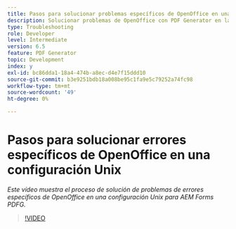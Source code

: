 ```yaml
---
title: Pasos para solucionar problemas específicos de OpenOffice en una configuración Unix
description: Solucionar problemas de OpenOffice con PDF Generator en la instalación de UNIX.
type: Troubleshooting
role: Developer
level: Intermediate
version: 6.5
feature: PDF Generator
topic: Development
index: y
exl-id: bc86dda1-18a4-474b-a8ec-d4e7f15ddd10
source-git-commit: b3e9251bdb18a008be95c1fa9e5c79252a74fc98
workflow-type: tm+mt
source-wordcount: '49'
ht-degree: 0%

---
```


# Pasos para solucionar errores específicos de OpenOffice en una configuración Unix

*Este vídeo muestra el proceso de solución de problemas de errores específicos de OpenOffice en una configuración Unix para AEM Forms PDFG.*

>[!VIDEO](https://video.tv.adobe.com/v/335551?quality=12&learn=on)

